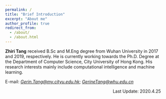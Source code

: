 ```yaml
---
permalink: /
title: "Brief Introduction"
excerpt: "About me"
author_profile: true
redirect_from: 
  - /about/
  - /about.html
---
```


**Zhiri Tang** received B.Sc and M.Eng degree from Wuhan University in 2017 and 2019, respectively. He is currently working towards the Ph.D. Degree at the Department of Computer Science, City University of Hong Kong. His research interests mainly include computational intelligence and machine learning.


E-mail: *Gerin.Tang@my.cityu.edu.hk*; *GerineTang@whu.edu.cn*

<p align="right"> Last Update: 2020.4.25 </p>
